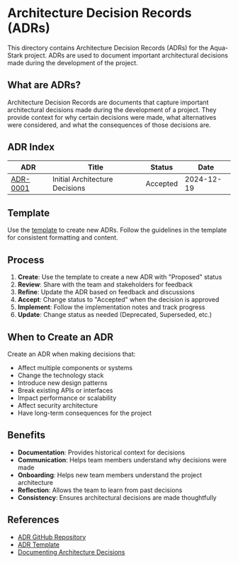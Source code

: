 # Architecture Decision Records (ADRs)

This directory contains Architecture Decision Records (ADRs) for the Aqua-Stark project. ADRs are used to document important architectural decisions made during the development of the project.

## What are ADRs?

Architecture Decision Records are documents that capture important architectural decisions made during the development of a project. They provide context for why certain decisions were made, what alternatives were considered, and what the consequences of those decisions are.

## ADR Index

| ADR | Title | Status | Date |
|-----|-------|--------|------|
| [ADR-0001](./0001-initial-architecture.md) | Initial Architecture Decisions | Accepted | 2024-12-19 |

## Template

Use the [template](./template.md) to create new ADRs. Follow the guidelines in the template for consistent formatting and content.

## Process

1. **Create**: Use the template to create a new ADR with "Proposed" status
2. **Review**: Share with the team and stakeholders for feedback
3. **Refine**: Update the ADR based on feedback and discussions
4. **Accept**: Change status to "Accepted" when the decision is approved
5. **Implement**: Follow the implementation notes and track progress
6. **Update**: Change status as needed (Deprecated, Superseded, etc.)

## When to Create an ADR

Create an ADR when making decisions that:
- Affect multiple components or systems
- Change the technology stack
- Introduce new design patterns
- Break existing APIs or interfaces
- Impact performance or scalability
- Affect security architecture
- Have long-term consequences for the project

## Benefits

- **Documentation**: Provides historical context for decisions
- **Communication**: Helps team members understand why decisions were made
- **Onboarding**: Helps new team members understand the project architecture
- **Reflection**: Allows the team to learn from past decisions
- **Consistency**: Ensures architectural decisions are made thoughtfully

## References

- [ADR GitHub Repository](https://github.com/joelparkerhenderson/architecture_decision_record)
- [ADR Template](https://adr.github.io/)
- [Documenting Architecture Decisions](https://cognitect.com/blog/2011/11/15/documenting-architecture-decisions)

